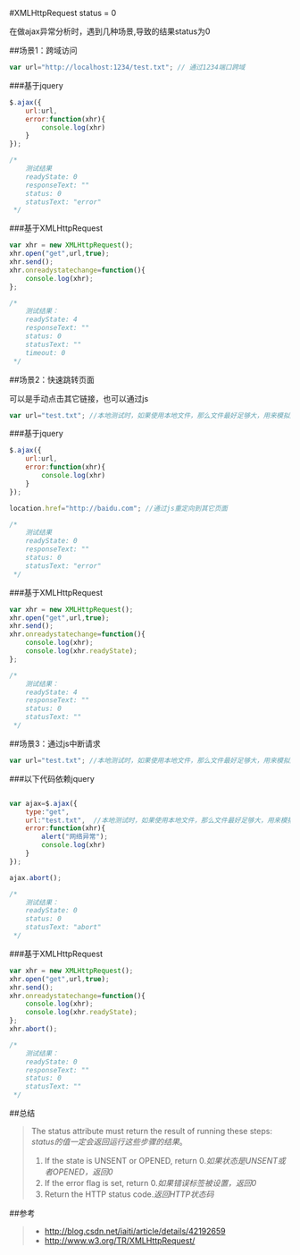 #XMLHttpRequest status = 0

在做ajax异常分析时，遇到几种场景,导致的结果status为0

##场景1：跨域访问

````js
var url="http://localhost:1234/test.txt"; // 通过1234端口跨域
````

###基于jquery

````js
$.ajax({
	url:url, 
	error:function(xhr){
		console.log(xhr)
	}
});

/*
	测试结果
	readyState: 0
	responseText: ""
	status: 0
	statusText: "error"
 */

````

###基于XMLHttpRequest

````js
var xhr = new XMLHttpRequest();
xhr.open("get",url,true);
xhr.send();
xhr.onreadystatechange=function(){
    console.log(xhr);
};

/*
	测试结果：
	readyState: 4
	responseText: ""
	status: 0
	statusText: ""
	timeout: 0
 */
````

##场景2：快速跳转页面

可以是手动点击其它链接，也可以通过js

````js
var url="test.txt"; //本地测试时，如果使用本地文件，那么文件最好足够大，用来模拟网络延时
````

###基于jquery

````js
$.ajax({
	url:url,  
	error:function(xhr){
		console.log(xhr)
	}
});

location.href="http://baidu.com"; //通过js重定向到其它页面

/*
 	测试结果
 	readyState: 0
 	responseText: ""
 	status: 0
 	statusText: "error"
 */

````
###基于XMLHttpRequest

````js
var xhr = new XMLHttpRequest();
xhr.open("get",url,true);
xhr.send();
xhr.onreadystatechange=function(){
    console.log(xhr);
    console.log(xhr.readyState);
};

/*
	测试结果：
 	readyState: 4
	responseText: ""
 	status: 0
 	statusText: ""
 */
````


##场景3：通过js中断请求

````js
var url="test.txt"; //本地测试时，如果使用本地文件，那么文件最好足够大，用来模拟网络延时
````

###以下代码依赖jquery

````js

var ajax=$.ajax({
	type:"get",
	url:"test.txt",  //本地测试时，如果使用本地文件，那么文件最好足够大，用来模拟网络延时
	error:function(xhr){
		alert("网络异常");
		console.log(xhr)
	}
});

ajax.abort();

/*
	测试结果：
	readyState: 0
	status: 0
	statusText: "abort"
 */
````

###基于XMLHttpRequest

````js
var xhr = new XMLHttpRequest();
xhr.open("get",url,true);
xhr.send();
xhr.onreadystatechange=function(){
    console.log(xhr);
    console.log(xhr.readyState);
};
xhr.abort();

/*
	测试结果：
	readyState: 0
	responseText: ""
	status: 0
 	statusText: ""
 */
````

##总结

>The status attribute must return the result of running these steps:
>*status的值一定会返回运行这些步骤的结果*。
> 1. If the state is UNSENT or OPENED, return 0.*如果状态是UNSENT或者OPENED，返回0*
> 2. If the error flag is set, return 0.*如果错误标签被设置，返回0*
> 3. Return the HTTP status code.*返回HTTP状态码*

##参考

>+ http://blog.csdn.net/iaiti/article/details/42192659
>+ http://www.w3.org/TR/XMLHttpRequest/




